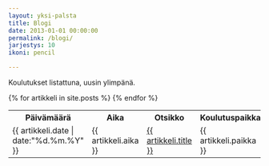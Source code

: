 ```yaml
---
layout: yksi-palsta
title: Blogi
date: 2013-01-01 00:00:00
permalink: /blogi/
jarjestys: 10
ikoni: pencil

---
```


Koulutukset listattuna, uusin ylimpänä.

<table class="table">
	<tr>
		<th>Päivämäärä</th>
		<th>Aika</th>
		<th>Otsikko</th>
		<th>Koulutuspaikka</th>
		<th>Kouluttaja(t)</th>
	</tr>
	{% for artikkeli in site.posts %}
	<tr>
		<td>{{ artikkeli.date | date:"%d.%m.%Y" }}</td>
		<td>{{ artikkeli.aika }}</td>
    	<td><a href="{{ artikkeli.url }}">{{ artikkeli.title }}</a></td>
    	<td>{{ artikkeli.paikka }}</td>
    	<td>{{ artikkeli.kouluttaja }}</td>
    </tr>
	{% endfor %}
</table>